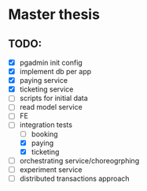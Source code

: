 # Master thesis

## TODO:
- [x] pgadmin init config
- [x] implement db per app
- [x] paying service
- [x] ticketing service
- [ ] scripts for initial data
- [ ] read model service
- [ ] FE
- [ ] integration tests
    - [ ] booking
    - [x] paying
    - [x] ticketing
- [ ] orchestrating service/choreogrphing
- [ ] experiment service
- [ ] distributed transactions approach
